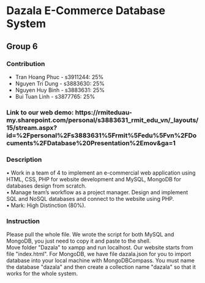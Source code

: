 <h1>Dazala E-Commerce Database System</h1>
<h2>Group 6</h2>
<h3>Contribution</h3>
<ul>
  <li>Tran Hoang Phuc - s3911244: 25%</li>
  <li>Nguyen Tri Dung - s3883630: 25%</li>
  <li>Nguyen Huy Binh - s3883631: 25%</li>
  <li>Bui Tuan Linh - s3877765: 25%</li>
</ul>

<h3>Link to our web demo: https://rmiteduau-my.sharepoint.com/personal/s3883631_rmit_edu_vn/_layouts/15/stream.aspx?id=%2Fpersonal%2Fs3883631%5Frmit%5Fedu%5Fvn%2FDocuments%2FDatabase%20Presentation%2Emov&ga=1 </h3>
<h3>Description</h3>
•	Work in a team of 4 to implement an e-commercial web application using HTML, CSS, PHP for website development and MySQL, MongoDB for databases design from scratch.<br>
•	Manage team’s workflow as a project manager. Design and implement SQL and NoSQL databases and connect to the website using PHP.<br>
•	Mark: High Distinction (80%).<br>

<h3>Instruction</h3>
Please pull the whole file. We wrote the script for both MySQL and MongoDB, you just need to copy it and paste to the shell. <br>
Move folder "Dazala" to xampp and run localhost. Our website starts from file "index.html".
For MongoDB, we have file dazala.json for you to import database into your local machine with MongoDBCompass. You must name the database "dazala" and then create a collection name "dazala" so that it works for the whole system.
